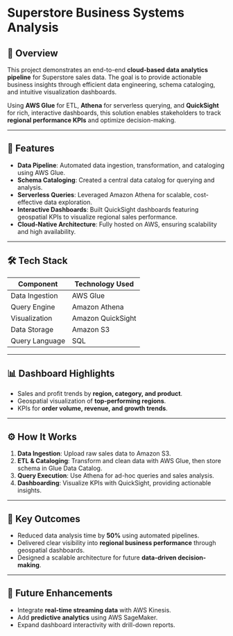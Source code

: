 # Superstore Business Systems Analysis

## 📖 Overview

This project demonstrates an end-to-end **cloud-based data analytics pipeline** for Superstore sales data. The goal is to provide actionable business insights through efficient data engineering, schema cataloging, and intuitive visualization dashboards.

Using **AWS Glue** for ETL, **Athena** for serverless querying, and **QuickSight** for rich, interactive dashboards, this solution enables stakeholders to track **regional performance KPIs** and optimize decision-making.

---

## 🚀 Features

* **Data Pipeline**: Automated data ingestion, transformation, and cataloging using AWS Glue.
* **Schema Cataloging**: Created a central data catalog for querying and analysis.
* **Serverless Queries**: Leveraged Amazon Athena for scalable, cost-effective data exploration.
* **Interactive Dashboards**: Built QuickSight dashboards featuring geospatial KPIs to visualize regional sales performance.
* **Cloud-Native Architecture**: Fully hosted on AWS, ensuring scalability and high availability.

---

## 🛠️ Tech Stack

| Component      | Technology Used   |
| -------------- | ----------------- |
| Data Ingestion | AWS Glue          |
| Query Engine   | Amazon Athena     |
| Visualization  | Amazon QuickSight |
| Data Storage   | Amazon S3         |
| Query Language | SQL               |

---

## 📊 Dashboard Highlights

* Sales and profit trends by **region, category, and product**.
* Geospatial visualization of **top-performing regions**.
* KPIs for **order volume, revenue, and growth trends**.

---

## ⚙️ How It Works

1. **Data Ingestion**: Upload raw sales data to Amazon S3.
2. **ETL & Cataloging**: Transform and clean data with AWS Glue, then store schema in Glue Data Catalog.
3. **Query Execution**: Use Athena for ad-hoc queries and sales analysis.
4. **Dashboarding**: Visualize KPIs with QuickSight, providing actionable insights.

---

## 🌟 Key Outcomes

* Reduced data analysis time by **50%** using automated pipelines.
* Delivered clear visibility into **regional business performance** through geospatial dashboards.
* Designed a scalable architecture for future **data-driven decision-making**.

---

## 🔮 Future Enhancements

* Integrate **real-time streaming data** with AWS Kinesis.
* Add **predictive analytics** using AWS SageMaker.
* Expand dashboard interactivity with drill-down reports.


